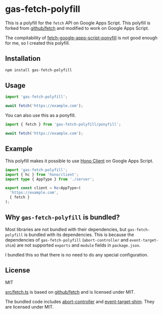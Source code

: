 # gas-fetch-polyfill

This is a polyfill for the `fetch` API on Google Apps Script. This polyfill is forked from [github/fetch](https://github.com/github/fetch) and modified to work on Google Apps Script.

The compitability of  [fetch-google-apps-script-ponyfill](https://github.com/balena-io-modules/fetch-google-apps-script-ponyfill) is not good enough for me, so I created this polyfill.

## Installation

```bash
npm install gas-fetch-polyfill
```

## Usage

```javascript
import 'gas-fetch-polyfill';

await fetch('https://example.com');
```

You can also use this as a ponyfill.

```javascript
import { fetch } from 'gas-fetch-polyfill/ponyfill';

await fetch('https://example.com');
```

## Example

This polyfill makes it possible to use [Hono Client](https://hono.dev/docs/guides/rpc#client) on Google Apps Script.

```typescript
import 'gas-fetch-polyfill';
import { hc } from 'hono/client';
import type { AppType } from './server';

export const client = hc<AppType>(
  'https://example.com',
  { fetch }
);

```

## Why `gas-fetch-polyfill` is bundled?

Most libraries are not bundled with their dependencies, but `gas-fetch-polyfill` is bundled with its dependencies. This is because the dependencies of `gas-fetch-polyfill` (`abort-controller` and `event-target-shim`) are not supported `exports` and `module` fields in `package.json`.

I bundled this so that there is no need to do any special configuration.

## License

MIT

[src/fetch.ts](./src/fetch.ts) is based on [github/fetch](https://github.com/github/fetch) and is licensed under MIT.

The bundled code includes [abort-controller](https://github.com/mysticatea/abort-controller) and [event-target-shim](https://github.com/mysticatea/event-target-shim). They are licensed under MIT.
